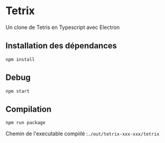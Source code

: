 # Tetrix
Un clone de Tetris en Typescript avec Electron

## Installation des dépendances
```shell
npm install
```

## Debug
```shell
npm start
```

## Compilation
```shell
npm run package
```
Chemin de l'executable compiilé :``./out/tetrix-xxx-xxx/tetrix``